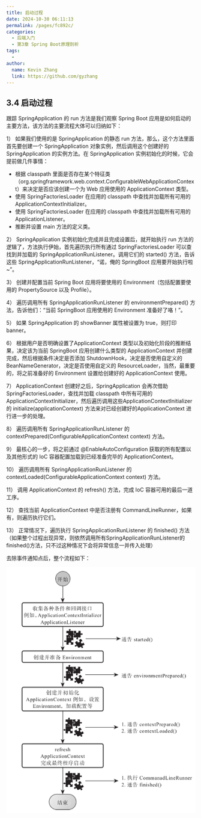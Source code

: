 ```yaml
---
title: 启动过程
date: 2024-10-30 06:11:13
permalink: /pages/fc892c/
categories: 
  - 后端入门
  - 第3章 Spring Boot原理剖析
tags: 
  - 
author: 
  name: Kevin Zhang
  link: https://github.com/gyzhang
---
```

## 3.4 启动过程

跟踪 SpringApplication 的 run 方法是我们观察 Spring Boot 应用是如何启动的主要方法，该方法的主要流程大体可以归纳如下：

1） 如果我们使用的是 SpringApplication 的静态 run 方法，那么，这个方法里面首先要创建一个 SpringApplication 对象实例，然后调用这个创建好的 SpringApplication 的实例方法。在 SpringApplication 实例初始化的时候，它会提前做几件事情：

- 根据 classpath 里面是否存在某个特征类（org.springframework.web.context.ConfigurableWebApplicationContext）来决定是否应该创建一个为 Web 应用使用的 ApplicationContext 类型。
- 使用 SpringFactoriesLoader 在应用的 classpath 中查找并加载所有可用的 ApplicationContextInitializer。
- 使用 SpringFactoriesLoader 在应用的 classpath 中查找并加载所有可用的 ApplicationListener。
- 推断并设置 main 方法的定义类。

2） SpringApplication 实例初始化完成并且完成设置后，就开始执行 run 方法的逻辑了，方法执行伊始，首先遍历执行所有通过 SpringFactoriesLoader 可以查找到并加载的 SpringApplicationRunListener。调用它们的 started() 方法，告诉这些 SpringApplicationRunListener，“诺，俺的 SpringBoot 应用要开始执行啦~”。

3） 创建并配置当前 Spring Boot 应用将要使用的 Environment（包括配置要使用的 PropertySource 以及 Profile）。

4） 遍历调用所有 SpringApplicationRunListener 的 environmentPrepared() 方法，告诉他们：“当前 SpringBoot 应用使用的 Environment 准备好了咯！”。

5） 如果 SpringApplication 的 showBanner 属性被设置为 true，则打印 banner。

6） 根据用户是否明确设置了ApplicationContext 类型以及初始化阶段的推断结果，决定该为当前 SpringBoot 应用创建什么类型的 ApplicationContext 并创建完成，然后根据条件决定是否添加 ShutdownHook，决定是否使用自定义的 BeanNameGenerator，决定是否使用自定义的 ResourceLoader，当然，最重要的，将之前准备好的 Environment 设置给创建好的 ApplicationContext 使用。

7） ApplicationContext 创建好之后，SpringApplication 会再次借助 SpringFactoriesLoader，查找并加载 classpath 中所有可用的 ApplicationContextInitializer，然后遍历调用这些ApplicationContextInitializer 的 initialize(applicationContext) 方法来对已经创建好的ApplicationContext 进行进一步的处理。

8） 遍历调用所有 SpringApplicationRunListener 的 contextPrepared(ConfigurableApplicationContext context) 方法。

9） 最核心的一步，将之前通过 @EnableAutoConfiguration 获取的所有配置以及其他形式的 IoC 容器配置加载到已经准备完毕的 ApplicationContext。

10） 遍历调用所有 SpringApplicationRunListener 的 contextLoaded(ConfigurableApplicationContext context) 方法。

11） 调用 ApplicationContext 的 refresh() 方法，完成 IoC 容器可用的最后一道工序。

12） 查找当前 ApplicationContext 中是否注册有 CommandLineRunner，如果有，则遍历执行它们。

13） 正常情况下，遍历执行 SpringApplicationRunListener 的 finished() 方法（如果整个过程出现异常，则依然调用所有SpringApplicationRunListener的finished()方法，只不过这种情况下会将异常信息一并传入处理）

去除事件通知点后，整个流程如下：

![img](./images/springboot-startflow.jpg)
